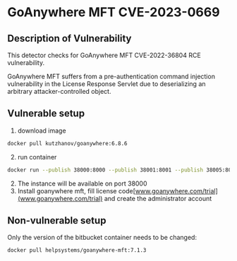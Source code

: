 # GoAnywhere MFT CVE-2023-0669

## Description of Vulnerability

This detector checks for GoAnywhere MFT CVE-2022-36804 RCE vulnerability.

GoAnywhere MFT suffers from a pre-authentication command injection vulnerability in the License Response Servlet due to
deserializing an arbitrary attacker-controlled object.

## Vulnerable setup

1. download image

```sh
docker pull kutzhanov/goanywhere:6.8.6
```

2. run container

```sh
docker run --publish 38000:8000 --publish 38001:8001 --publish 38005:8005 --publish 38006:8006 --publish 38009:8009 --publish 38010:8010 --publish 38443:8443 --publish 38021:8021 --publish 38022:8022 --publish 32001-32300:32001-32300 --publish 34434:4434 --publish 34121:2121 --publish 39909:9909 --publish 34222:2222  --publish 36330:6330 --publish 35005:5005  --name my_mft_6_8_6 kutzhanov/goanywhere:6.8.6
```

2. The instance will be available on port 38000
3. Install goanywhere mft, fill license code[www.goanywhere.com/trial](www.goanywhere.com/trial) and create the
   administrator account

## Non-vulnerable setup

Only the version of the bitbucket container needs to be changed:

```sh
docker pull helpsystems/goanywhere-mft:7.1.3
```

